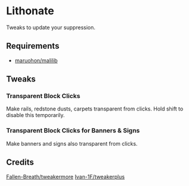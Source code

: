 # Lithonate

Tweaks to update your suppression.

## Requirements

- [maruohon/malilib](https://github.com/maruohon/malilib)

## Tweaks

### Transparent Block Clicks

Make rails, redstone dusts, carpets transparent from clicks. Hold shift to disable this temporarily.

### Transparent Block Clicks for Banners & Signs

Make banners and signs also transparent from clicks.

## Credits

[Fallen-Breath/tweakermore](https://github.com/Fallen-Breath/tweakermore)
[Ivan-1F/tweakerplus](https://github.com/Ivan-1F/tweakerplus)
